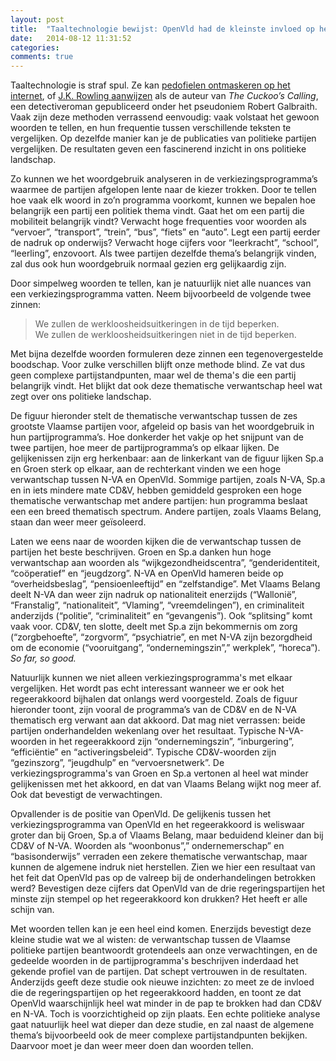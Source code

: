 ```yaml
---
layout: post
title:  "Taaltechnologie bewijst: OpenVld had de kleinste invloed op het Vlaamse regeerakkoord"
date:   2014-08-12 11:31:52
categories: 
comments: true
---
```


<p class="first">Taaltechnologie is straf spul. Ze kan <a href="http://www.standaard.be/cnt/dmf20140317_01028403" target="_blank">pedofielen ontmaskeren op het internet</a>, of <a href="http://languagelog.ldc.upenn.edu/nll/?p=5315" target="_blank">J.K. Rowling aanwijzen</a> als de auteur van <i>The Cuckoo’s Calling</i>, een detectiveroman gepubliceerd onder het pseudoniem Robert Galbraith. Vaak zijn deze methoden verrassend eenvoudig: vaak volstaat het gewoon woorden te tellen, en hun frequentie tussen verschillende teksten te vergelijken. Op dezelfde manier kan je de publicaties van politieke partijen
vergelijken. De resultaten geven een fascinerend inzicht in ons politieke landschap.</p>

<p>Zo kunnen we het woordgebruik analyseren in de verkiezingsprogramma’s waarmee de partijen afgelopen
lente naar de kiezer trokken. Door te tellen hoe vaak elk woord in zo’n programma voorkomt, kunnen we
bepalen hoe belangrijk een partij een politiek thema vindt. Gaat het om een partij die mobiliteit
belangrijk vindt? Verwacht hoge frequenties voor woorden als “vervoer”, “transport”, “trein”, “bus”, “fiets”
en “auto”. Legt een partij eerder de nadruk op onderwijs? Verwacht hoge cijfers voor “leerkracht”, 
“school”, “leerling”, enzovoort. Als twee partijen dezelfde thema’s belangrijk vinden, zal dus ook 
hun woordgebruik normaal gezien erg gelijkaardig zijn.</p>

<p class="nomargin">Door simpelweg woorden te tellen, kan je natuurlijk niet alle nuances van een 
verkiezingsprogramma vatten. Neem bijvoorbeeld de volgende twee zinnen: 
<blockquote>
We zullen de werkloosheidsuitkeringen in de tijd beperken.<br />
We zullen de werkloosheidsuitkeringen niet in de tijd beperken.
</blockquote> 
<p class="noindent">Met bijna dezelfde woorden formuleren deze zinnen een tegenovergestelde
boodschap. Voor zulke verschillen blijft onze methode blind. Ze vat dus geen complexe 
partijstandpunten, maar wel de thema's die een partij belangrijk vindt. Het blijkt dat ook
deze thematische verwantschap heel wat zegt over ons politieke landschap.</p>

<p class="nomargin">De figuur hieronder stelt de thematische verwantschap tussen de zes grootste Vlaamse partijen voor, afgeleid op basis van het woordgebruik in hun partijprogramma’s. Hoe donkerder het vakje
op het snijpunt van de twee partijen, hoe meer de partijprogramma’s op elkaar lijken. De gelijkenissen
zijn erg herkenbaar: aan de linkerkant van de figuur lijken Sp.a en Groen sterk op elkaar,
aan de rechterkant vinden we een hoge verwantschap tussen N-VA en OpenVld. Sommige partijen, zoals
N-VA, Sp.a en in iets mindere mate CD&V, hebben gemiddeld gesproken een hoge thematische verwantschap
met andere partijen: hun programma beslaat een een breed thematisch spectrum. Andere partijen, zoals Vlaams Belang, staan dan weer meer geïsoleerd.</p>  

<div id="chart"></div>

<p class="indent">Laten we eens naar de woorden kijken die de verwantschap tussen de partijen het beste
beschrijven. Groen en Sp.a danken hun hoge verwantschap aan woorden als “wijkgezondheidscentra”,  “genderidentiteit, “coöperatief” en “jeugdzorg”. N-VA en OpenVld hameren beide op “overheidsbeslag”,
“pensioenleeftijd” en “zelfstandige”. Met Vlaams Belang deelt N-VA dan weer zijn nadruk op 
nationaliteit enerzijds (“Wallonië”, “Franstalig”, “nationaliteit”, “Vlaming”, “vreemdelingen”), en criminaliteit anderzijds (“politie”, “criminaliteit” en “gevangenis”). Ook “splitsing” komt vaak voor. 
CD&V, ten slotte, deelt met Sp.a zijn bekommernis om zorg (“zorgbehoefte”, “zorgvorm”, “psychiatrie”,
en met N-VA zijn bezorgdheid om de economie (“vooruitgang”, “ondernemingszin”,” werkplek”, “horeca”). 
<i>So far, so good.</i></p>

<p class="nomargin">Natuurlijk kunnen we niet alleen verkiezingsprogramma's met elkaar vergelijken. Het wordt
pas echt interessant wanneer we er ook het regeerakkoord bijhalen dat onlangs werd voorgesteld. 
Zoals de figuur hieronder toont, zijn vooral de programma’s van de CD&V en de N-VA thematisch
erg verwant aan dat akkoord. Dat mag niet verrassen: beide partijen onderhandelden wekenlang over
het resultaat. Typische N-VA-woorden in het regeerakkoord zijn “ondernemingszin”, “inburgering”,
“efficiëntie” en “activeringsbeleid”. Typische CD&V-woorden zijn “gezinszorg”, “jeugdhulp” en
“vervoersnetwerk”. De verkiezingsprogramma's van Groen en Sp.a vertonen al heel wat minder 
gelijkenissen met het akkoord, en dat van Vlaams Belang wijkt nog meer af. Ook dat bevestigt
de verwachtingen.</p>

<div id="chart2"></div>


<p class="indent">Opvallender is de positie van OpenVld. De gelijkenis tussen het verkiezingsprogramma
van OpenVld en het regeerakkoord is weliswaar groter dan bij Groen, Sp.a of Vlaams Belang, maar 
beduidend kleiner dan bij CD&V of N-VA. Woorden als “woonbonus”,” ondernemerschap” en “basisonderwijs” 
verraden een zekere thematische verwantschap, maar kunnen de algemene indruk niet herstellen. Zien we 
hier een resultaat van het feit dat OpenVld pas op de valreep bij de onderhandelingen betrokken werd? 
Bevestigen deze cijfers dat OpenVld van de drie regeringspartijen het minste zijn stempel op het
regeerakkoord kon drukken? Het heeft er alle schijn van.</p>

<p>Met woorden tellen kan je een heel eind komen. Enerzijds bevestigt deze 
kleine studie wat we 
al wisten: de verwantschap tussen de Vlaamse politieke partijen beantwoordt grotendeels aan onze verwachtingen, 
en de gedeelde woorden in de partijprogramma's beschrijven inderdaad het gekende profiel van de partijen. Dat schept vertrouwen in de resultaten.
Anderzijds geeft deze studie ook nieuwe inzichten: zo meet ze de invloed die de regeringspartijen op het
regeerakkoord hadden, en toont ze dat OpenVld waarschijnlijk heel wat minder in de pap te brokken had
dan CD&V en N-VA. Toch is voorzichtigheid op zijn plaats. Een echte politieke analyse gaat natuurlijk heel
wat dieper dan deze studie, en zal naast de algemene thema’s bijvoorbeeld ook de meer complexe 
partijstandpunten bekijken. Daarvoor
moet je dan weer meer doen dan woorden tellen.</p>


<script src="http://d3js.org/d3.v3.js"></script>
<script src="http://d3js.org/colorbrewer.v1.min.js"></script>
<script type="text/javascript">
    var margin = { top: 150, right: 0, bottom: 100, left: 150 },
          width = 960 - margin.left - margin.right,
          height = 430 - margin.top - margin.bottom,
          gridSize = Math.floor(width / 24),
          legendElementWidth = gridSize*"2,",
          buckets = 9,
          //colors = ["#ffffd9","#edf8b1","#c7e9b4","#7fcdbb","#41b6c4","#1d91c0","#225ea8","#253494","#081d58"], // 
	  colors = colorbrewer.YlGnBu[9],
          parties1 = ["Groen", "Spa", "CD&V", "N-VA", "OpenVld", "VlaamsBelang"],
          parties2 = parties1;

    var data = [	
{party1: 1, party2: 1, value: NaN },
{party1: 1, party2: 2, value: 0.054121242241719485}, // 1st
{party1: 1, party2: 3, value: 0.04754739601228949},
{party1: 1, party2: 4, value: 0.0458296549057599},
{party1: 1, party2: 5, value: 0.0442577326593442},
{party1: 1, party2: 6, value: 0.042148307375478256},
{party1: 2, party2: 1, value: 0.054121242241719485},
{party1: 2, party2: 2, value: NaN },
{party1: 2, party2: 3, value: 0.0508468428352834},
{party1: 2, party2: 4, value: 0.05109902097704151},
{party1: 2, party2: 5, value: 0.04961256993042664},
{party1: 2, party2: 6, value: 0.044233614034666094},
{party1: 3, party2: 1, value: 0.04754739601228949},
{party1: 3, party2: 2, value: 0.0508468428352834},
{party1: 3, party2: 3, value: NaN },
{party1: 3, party2: 4, value: 0.04996689827737326},
{party1: 3, party2: 5, value: 0.0484843114216387},
{party1: 3, party2: 6, value: 0.04003586553138994},
{party1: 4, party2: 1, value: 0.0458296549057599},
{party1: 4, party2: 2, value: 0.05109902097704151},
{party1: 4, party2: 3, value: 0.04996689827737326},
{party1: 4, party2: 4, value: NaN },
{party1: 4, party2: 5, value: 0.05210358367666044},  //2nd
{party1: 4, party2: 6, value: 0.05192968227676471},  //3rd
{party1: 5, party2: 1, value: 0.0442577326593442},
{party1: 5, party2: 2, value: 0.04961256993042664},
{party1: 5, party2: 3, value: 0.0484843114216387},
{party1: 5, party2: 4, value: 0.05210358367666043},
{party1: 5, party2: 5, value: NaN },
{party1: 5, party2: 6, value: 0.044006037246828236},
{party1: 6, party2: 1, value: 0.042148307375478256},
{party1: 6, party2: 2, value: 0.044233614034666094},
{party1: 6, party2: 3, value: 0.04003586553138994},
{party1: 6, party2: 4, value: 0.05192968227676471},
{party1: 6, party2: 5, value: 0.044006037246828236},
{party1: 6, party2: 6, value: NaN },
	];

    var allValues = [];
    for (i = 0; i<data.length; i++){
	var val = data[i].value;
	if (! isNaN(val)) {
	    allValues.push(data[i].value);
	}
    }
    allValues.sort();

    var colorScale = d3.scale.quantile()
              .domain(allValues)
              .range(colors);

    var svg = d3.select("#chart").append("svg")
              .attr("width", width + margin.left + margin.right)
              .attr("height", height + margin.top + margin.bottom)
              .append("g")
              .attr("transform", "translate(" + margin.left + "," + margin.top + ")");

    var dayLabels = svg.selectAll(".dayLabel")
              .data(parties1)
              .enter().append("text")
                .text(function (d) { return d; })
                .attr("x", 0)
                .attr("y", function (d, i) { return i * gridSize; })
                .style("text-anchor", "end")
                .attr("transform", "translate(-6," + gridSize / 1.5 + ")");

    var timeLabels = svg.selectAll(".timeLabel")
              .data(parties2)
              .enter().append("text")
                .text(function(d) { return d; })
                .attr("x", 0)
                .attr("y", function (d, i) {return i * gridSize; })
                .style("text-anchor", "start")
                .attr("transform", "translate(" + gridSize / 1.5 + ")rotate(-90)translate(5)")

    var heatMap = svg.selectAll(".party2")
              .data(data)
              .enter().append("rect")
              .attr("x", function(d) { return (d.party2 - 1) * gridSize; })
              .attr("y", function(d) { return (d.party1 - 1) * gridSize; })
              .attr("rx", 4)
              .attr("ry", 4)
              .attr("class", "hour bordered")
              .attr("width", gridSize)
              .attr("height", gridSize)
              .style("fill", colors[0]);

    heatMap.transition().duration(2000)
              .style("fill", function(d) { return colorScale(d.value); });

</script>

<script type="text/javascript">
    var margin = { top: 150, right: 0, bottom: 100, left: 150 },
          width = 960 - margin.left - margin.right,
          height = 250 - margin.top - margin.bottom,
          gridSize = Math.floor(width / 24),
          legendElementWidth = gridSize*2,
          buckets = 9,
          colors = colorbrewer.YlGnBu[9],
          parties2 = ["Groen", "Sp.a", "CD&V", "N-VA", "OpenVld", "Vlaams Belang"],
          parties1 = ["Regeerakkoord"];

    var data = [
{party1: 1, party2: 1, value: 0.04461471220982939},
{party1: 1, party2: 2, value: 0.045343726673312594},
{party1: 1, party2: 3, value: 0.05992731949034553},
{party1: 1, party2: 4, value: 0.05250499365685988},
{party1: 1, party2: 5, value: 0.04638612879239342},
{party1: 1, party2: 6, value: 0.0337242840343301},
		]; 

    var allValues = [];
    for (i = 0; i<data.length; i++){
	var val = data[i].value;
	if (! isNaN(val)) {
	    allValues.push(data[i].value);
	}
    }
    allValues.sort();

    var colorScale = d3.scale.quantile()
              .domain(allValues)
              .range(colors);

    console.log(d3.max(data, function (d) { return d.value; }));

    var svg = d3.select("#chart2").append("svg")
              .attr("width", width + margin.left + margin.right)
              .attr("height", height + margin.top + margin.bottom)
              .append("g")
              .attr("transform", "translate(" + margin.left + "," + margin.top + ")");

    var dayLabels = svg.selectAll(".dayLabel")
              .data(parties1)
              .enter().append("text")
                .text(function (d) { return d; })
                .attr("x", 0)
                .attr("y", function (d, i) { return i * gridSize; })
                .style("text-anchor", "end")
                .attr("transform", "translate(-6," + gridSize / 1.5 + ")");

    var timeLabels = svg.selectAll(".timeLabel")
              .data(parties2)
              .enter().append("text")
                .text(function(d) { return d; })
                .attr("x", 0)
                .attr("y", function (d, i) {return i * gridSize; })
                .style("text-anchor", "start")
                .attr("transform", "translate(" + gridSize / 1.5 + ")rotate(-90)translate(5)");

    var heatMap = svg.selectAll(".party2")
              .data(data)
              .enter().append("rect")
              .attr("x", function(d) { return (d.party2 - 1) * gridSize; })
              .attr("y", function(d) { return (d.party1 - 1) * gridSize; })
              .attr("rx", 4)
              .attr("ry", 4)
              .attr("class", "hour bordered")
              .attr("width", gridSize)
              .attr("height", gridSize)
              .style("fill", colors[0]);

    heatMap.transition().duration(2000)
              .style("fill", function(d) { return colorScale(d.value); });
</script>
